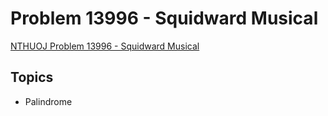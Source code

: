 # Problem 13996 - Squidward Musical
[NTHUOJ Problem 13996 - Squidward Musical](https://acm.cs.nthu.edu.tw/problem/13996/)

## Topics
- Palindrome